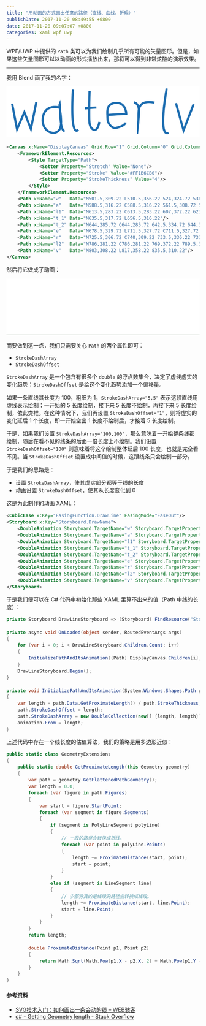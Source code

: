 ```yaml
---
title: "用动画的方式画出任意的路径（直线、曲线、折现）"
publishDate: 2017-11-20 08:49:55 +0800
date: 2017-11-20 09:07:07 +0800
categories: xaml wpf uwp
---
```


WPF/UWP 中提供的 `Path` 类可以为我们绘制几乎所有可能的矢量图形。但是，如果这些矢量图形可以以动画的形式播放出来，那将可以得到非常炫酷的演示效果。

---

我用 Blend 画了我的名字：

![walterlv](/static/posts/2017-11-20-00-34-29.png)

```xml
<Canvas x:Name="DisplayCanvas" Grid.Row="1" Grid.Column="0" Grid.ColumnSpan="2">
    <FrameworkElement.Resources>
        <Style TargetType="Path">
            <Setter Property="Stretch" Value="None"/>
            <Setter Property="Stroke" Value="#FF1B6CB0"/>
            <Setter Property="StrokeThickness" Value="4"/>
        </Style>
    </FrameworkElement.Resources>
    <Path x:Name="w"   Data="M501.5,309.22 L510.5,356.22 524,324.72 536,355.72 546,306.22"/>
    <Path x:Name="a"   Data="M588.5,316.22 C588.5,316.22 561.5,308.72 558,334.72 554.5,360.72 579.5,369.21978 588,357.71985 596.5,346.21993 587.00002,315.22013 588.99999,310.22011 590.49998,326.72017 589.50007,359.22028 597.99998,359.22028"/>
    <Path x:Name="l1"  Data="M613.5,283.22 C613.5,283.22 607,372.22 623.5,357.22"/>
    <Path x:Name="t_1" Data="M635.5,317.72 L656.5,316.22"/>
    <Path x:Name="t_2" Data="M644,285.72 C644,285.72 642.5,334.72 644,345.72 645.5,356.72 657.99343,366.72 661.99155,342.72"/>
    <Path x:Name="e"   Data="M678.5,329.72 L711.5,327.72 C711.5,327.72 711,306.22 692,307.72 673,309.22 677,325.72 677,336.22 677,346.71999 685.99986,355.21999 692.49989,353.71999 698.99993,352.21999 709.49999,349.22025 709.99999,343.72022"/>
    <Path x:Name="r"   Data="M725.5,306.72 C740,309.22 733.5,336.22 733.5,344.72 735.5,326.22 726.99993,300.72 763.49829,307.22"/>
    <Path x:Name="l2"  Data="M786,281.22 C786,281.22 769,372.22 789.5,362.72"/>
    <Path x:Name="v"   Data="M803,308.22 L817,358.22 835.5,310.22"/>
</Canvas>
```

然后将它做成了动画：

![动画绘制的路径](/static/posts/2017-11-20-draw-path-animatedly.gif)

而要做到这一点，我们只需要关心 `Path` 的两个属性即可：

- `StrokeDashArray`
- `StrokeDashOffset`

`StrokeDashArray` 是一个包含有很多个 `double` 的浮点数集合，决定了虚线虚实的变化趋势；`StrokeDashOffset` 是给这个变化趋势添加一个偏移量。

如果一条直线其长度为 100，粗细为 1，`StrokeDashArray="5,5"` 表示这段直线用虚线表示绘制；一开始的 5 长度绘制，接下来 5 长度不绘制，再接下来 5 长度绘制，依此类推。在这种情况下，我们再设置 `StrokeDashOffset="1"`，则将虚实的变化延后 1 个长度，即一开始空出 1 长度不绘制后，才接着 5 长度绘制。

于是，如果我们设置 `StrokeDashArray="100,100"`，那么意味着一开始整条线都绘制，随后在看不见的线条的后面一倍长度上不绘制。我们设置 `StrokeDashOffset="100"` 则意味着将这个绘制整体延后 100 长度，也就是完全看不见。当 `StrokeDashOffset` 设置成中间值的时候，这跟线条只会绘制一部分。

于是我们的思路是：

- 设置 `StrokeDashArray`，使其虚实部分都等于线的长度
- 动画设置 `StrokeDashOffset`，使其从长度变化到 0

这是为此制作的动画 XAML：

```xml
<CubicEase x:Key="EasingFunction.DrawLine" EasingMode="EaseOut"/>
<Storyboard x:Key="Storyboard.DrawName">
    <DoubleAnimation Storyboard.TargetName="w" Storyboard.TargetProperty="StrokeDashOffset" To="0" BeginTime="0:0:0" Duration="0:0:1" EasingFunction="{StaticResource EasingFunction.DrawLine}"/>
    <DoubleAnimation Storyboard.TargetName="a" Storyboard.TargetProperty="StrokeDashOffset" To="0" BeginTime="0:0:1" Duration="0:0:1" EasingFunction="{StaticResource EasingFunction.DrawLine}"/>
    <DoubleAnimation Storyboard.TargetName="l1" Storyboard.TargetProperty="StrokeDashOffset" To="0" BeginTime="0:0:2" Duration="0:0:1" EasingFunction="{StaticResource EasingFunction.DrawLine}"/>
    <DoubleAnimation Storyboard.TargetName="t_1" Storyboard.TargetProperty="StrokeDashOffset" To="0" BeginTime="0:0:3" Duration="0:0:0.4" EasingFunction="{StaticResource EasingFunction.DrawLine}"/>
    <DoubleAnimation Storyboard.TargetName="t_2" Storyboard.TargetProperty="StrokeDashOffset" To="0" BeginTime="0:0:3.4" Duration="0:0:0.6" EasingFunction="{StaticResource EasingFunction.DrawLine}"/>
    <DoubleAnimation Storyboard.TargetName="e" Storyboard.TargetProperty="StrokeDashOffset" To="0" BeginTime="0:0:4" Duration="0:0:1" EasingFunction="{StaticResource EasingFunction.DrawLine}"/>
    <DoubleAnimation Storyboard.TargetName="r" Storyboard.TargetProperty="StrokeDashOffset" To="0" BeginTime="0:0:5" Duration="0:0:1" EasingFunction="{StaticResource EasingFunction.DrawLine}"/>
    <DoubleAnimation Storyboard.TargetName="l2" Storyboard.TargetProperty="StrokeDashOffset" To="0" BeginTime="0:0:6" Duration="0:0:1" EasingFunction="{StaticResource EasingFunction.DrawLine}"/>
    <DoubleAnimation Storyboard.TargetName="v" Storyboard.TargetProperty="StrokeDashOffset" To="0" BeginTime="0:0:7" Duration="0:0:1" EasingFunction="{StaticResource EasingFunction.DrawLine}"/>
</Storyboard>
```

于是我们便可以在 C# 代码中初始化那些 XAML 里算不出来的值（Path 中线的长度）：

```csharp
private Storyboard DrawLineStoryboard => (Storyboard) FindResource("Storyboard.DrawName");

private async void OnLoaded(object sender, RoutedEventArgs args)
{
    for (var i = 0; i < DrawLineStoryboard.Children.Count; i++)
    {
        InitializePathAndItsAnimation((Path) DisplayCanvas.Children[i], (DoubleAnimation) DrawLineStoryboard.Children[i]);
    }
    DrawLineStoryboard.Begin();
}

private void InitializePathAndItsAnimation(System.Windows.Shapes.Path path, DoubleAnimation animation)
{
    var length = path.Data.GetProximateLength() / path.StrokeThickness;
    path.StrokeDashOffset = length;
    path.StrokeDashArray = new DoubleCollection(new[] {length, length});
    animation.From = length;
}
```

上述代码中存在一个线长度的估值算法，我们的策略是用多边形近似：

```csharp
public static class GeometryExtensions
{
    public static double GetProximateLength(this Geometry geometry)
    {
        var path = geometry.GetFlattenedPathGeometry();
        var length = 0.0;
        foreach (var figure in path.Figures)
        {
            var start = figure.StartPoint;
            foreach (var segment in figure.Segments)
            {
                if (segment is PolyLineSegment polyLine)
                {
                    // 一般的路径会转换成折线。
                    foreach (var point in polyLine.Points)
                    {
                        length += ProximateDistance(start, point);
                        start = point;
                    }
                }
                else if (segment is LineSegment line)
                {
                    // 少部分真的是线段的路径会转换成线段。
                    length += ProximateDistance(start, line.Point);
                    start = line.Point;
                }
            }
        }
        return length;

        double ProximateDistance(Point p1, Point p2)
        {
            return Math.Sqrt(Math.Pow(p1.X - p2.X, 2) + Math.Pow(p1.Y - p2.Y, 2));
        }
    }
}
```

#### 参考资料

- [SVG技术入门：如何画出一条会动的线 – WEB骇客](http://www.webhek.com/post/animated-line-drawing-in-svg.html)
- [c# - Getting Geometry length - Stack Overflow](https://stackoverflow.com/questions/10877631/getting-geometry-length)
